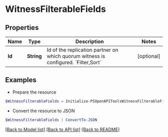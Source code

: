 # WitnessFilterableFields
## Properties

Name | Type | Description | Notes
------------ | ------------- | ------------- | -------------
**Id** | **String** | Id of the replication partner on which quorum witness is configured. &#x60;Filter,Sort&#x60; | [optional] 

## Examples

- Prepare the resource
```powershell
$WitnessFilterableFields = Initialize-PSOpenAPIToolsWitnessFilterableFields  -Id 5a5ce66d4814a5e5156de428abb0a589
```

- Convert the resource to JSON
```powershell
$WitnessFilterableFields | ConvertTo-JSON
```

[[Back to Model list]](../README.md#documentation-for-models) [[Back to API list]](../README.md#documentation-for-api-endpoints) [[Back to README]](../README.md)

